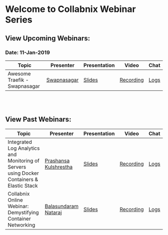 # Welcome to Collabnix Webinar Series


## View Upcoming Webinars:

### Date: 11-Jan-2019

| Topic        | Presenter   | Presentation          | Video  | Chat |
| ------------- | ------------- | ------------- | ------------- | ------------- |
| Awesome Traefik - Swapnasagar |  [Swapnasagar](https://www.linkedin.com/in/swapnasagar...) | [Slides]() | [Recording]() | [Logs]() |

<br>
<br>

## View Past Webinars:



| Topic        | Presenter   | Presentation          | Video  | Chat |
| ------------- | ------------- | ------------- | ------------- | ------------- |
| Integrated Log Analytics and Monitoring of Servers using Docker Containers & Elastic Stack |  [Prashansa Kulshrestha](https://www.linkedin.com/in/prashansa-k/) | [Slides](https://www.slideshare.net/ajeetraina/collabnix-online-webinar-integrated-log-analytics-monitoring-using-docker-elastic-stack) | [Recording](https://docker.zoom.us/recording/play/2F7iOUn9rcixr8N6AjEDZYswNKw78nwfzya4SFzF7hFid7JDNYxLVVrP_0Y28Pcg?continueMode=true) | [Logs](https://github.com/collabnix/webinar/blob/master/21-nov-2019/chat.txt) |
| Collabnix Online Webinar: Demystifying Container Networking|  [Balasundaram Nataraj](https://www.linkedin.com/in/balasundaram-natarajan-43471115/) | [Slides](https://www.slideshare.net/ajeetraina/collabnix-online-webinar-demystifying-docker-kubernetes-networking-by-balasundaram-natarajan) | [Recording](https://docker.zoom.us/recording/play/1yu_fGqwzB4pQj2hl3dFPgTjS5HeeJrHLrQJ3mtE2-pfdBLGgbR93uYl2ujXqixu?continueMode=true) | [Logs](https://github.com/collabnix/dockerbangalore/blob/master/slides/14th-Sep-2019-Collabnix-Online-Webinar-Demystifying-Container-Networking/meeting_saved_chat.txt) |





